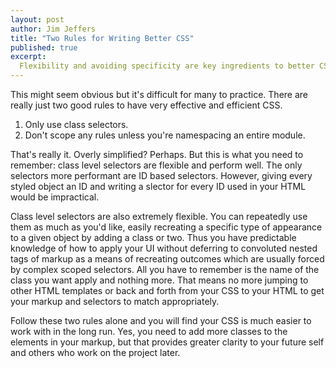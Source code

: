 ```yaml
---
layout: post
author: Jim Jeffers
title: "Two Rules for Writing Better CSS"
published: true
excerpt:
  Flexibility and avoiding specificity are key ingredients to better CSS.
---
```


This might seem obvious but it's difficult for many to practice. There are really just two good rules to have very effective and efficient CSS.

1. Only use class selectors.
2. Don't scope any rules unless you're namespacing an entire module.

That's really it. Overly simplified? Perhaps. But this is what you need to remember: class level selectors are flexible and perform well. The only selectors more performant are ID based selectors. However, giving every styled object an ID and writing a slector for every ID used in your HTML would be impractical.

Class level selectors are also extremely flexible. You can repeatedly use them as much as you'd like, easily recreating a specific type of appearance to a given object by adding a class or two. Thus you have predictable knowledge of how to apply your UI without deferring to convoluted nested tags of markup as a means of recreating outcomes which are usually forced by complex scoped selectors. All you have to remember is the name of the class you want apply and nothing more. That means no more jumping to other HTML templates or back and forth from your CSS to your HTML to get your markup and selectors to match appropriately.

Follow these two rules alone and you will find your CSS is much easier to work with in the long run. Yes, you need to add more classes to the elements in your markup, but that provides greater clarity to your future self and others who work on the project later.